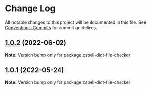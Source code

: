 # Change Log

All notable changes to this project will be documented in this file.
See [Conventional Commits](https://conventionalcommits.org) for commit guidelines.

## [1.0.2](https://github.com/Jason3S/cspell-dicts/compare/cspell-dict-file-checker@1.0.1...cspell-dict-file-checker@1.0.2) (2022-06-02)

**Note:** Version bump only for package cspell-dict-file-checker





## 1.0.1 (2022-05-24)

**Note:** Version bump only for package cspell-dict-file-checker
